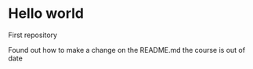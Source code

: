 # Hello world
 First repository

Found out how to make a change on the README.md
the course is out of date